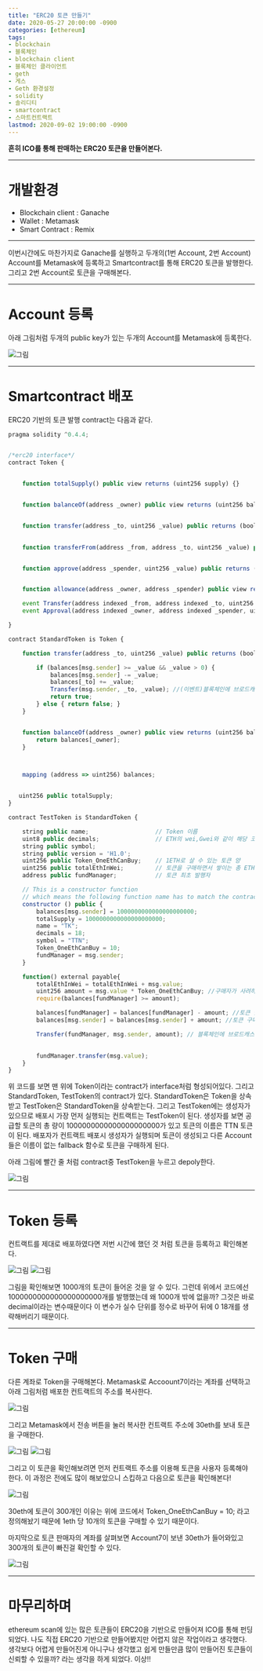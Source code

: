 ```yaml
---
title: "ERC20 토큰 만들기"
date: 2020-05-27 20:00:00 -0900
categories: [ethereum]
tags: 
- blockchain
- 블록체인
- blockchain client
- 블록체인 클라이언트
- geth
- 게스
- Geth 환경설정
- solidity
- 솔리디티
- smartcontract
- 스마트컨트랙트
lastmod: 2020-09-02 19:00:00 -0900
---
```


**흔히 ICO를 통해 판매하는 ERC20 토큰을 만들어본다.**  

---

# 개발환경
- Blockchain client : Ganache
- Wallet : Metamask
- Smart Contract : Remix


---
이번시간에도 마찬가지로 Ganache를 실행하고 두개의(1번 Account, 2번 Account) Account를 Metamask에 등록하고 Smartcontract를 통해 ERC20 토큰을 발행한다. 그리고 2번 Account로 토큰을 구매해본다.


---
# Account 등록
아래 그림처럼 두개의 public key가 있는 두개의 Account를 Metamask에 등록한다.

![그림](/assets/images/img/blockchain-ethereum/Token생성/account등록.png)


---
# Smartcontract 배포
ERC20 기반의 토큰 발행 contract는 다음과 같다.

```javascript
pragma solidity ^0.4.4;


/*erc20 interface*/
contract Token {


    function totalSupply() public view returns (uint256 supply) {}


    function balanceOf(address _owner) public view returns (uint256 balance) {}


    function transfer(address _to, uint256 _value) public returns (bool success) {}

   
    function transferFrom(address _from, address _to, uint256 _value) public returns (bool success) {}


    function approve(address _spender, uint256 _value) public returns (bool success) {}


    function allowance(address _owner, address _spender) public view returns (uint256 remaining) {}

    event Transfer(address indexed _from, address indexed _to, uint256 _value);
    event Approval(address indexed _owner, address indexed _spender, uint256 _value);

}

contract StandardToken is Token {

    function transfer(address _to, uint256 _value) public returns (bool success) {

        if (balances[msg.sender] >= _value && _value > 0) {
            balances[msg.sender] -= _value;
            balances[_to] += _value;
            Transfer(msg.sender, _to, _value); //(이벤트)블록체인에 브로드캐스트
            return true;
        } else { return false; }
    }


    function balanceOf(address _owner) public view returns (uint256 balance) {
        return balances[_owner];
    }



    mapping (address => uint256) balances;


   uint256 public totalSupply;
}

contract TestToken is StandardToken { 

    string public name;                   // Token 이름
    uint8 public decimals;                // ETH의 wei,Gwei와 같이 해당 코인의 최소 단위를 설정
    string public symbol;               
    string public version = 'H1.0'; 
    uint256 public Token_OneEthCanBuy;    // 1ETH로 살 수 있는 토큰 양
    uint256 public totalEthInWei;         // 토큰을 구매하면서 쌓이는 총 ETH 양(WEI 단위)
    address public fundManager;           // 토큰 최초 발행자

    // This is a constructor function 
    // which means the following function name has to match the contract name declared above
    constructor () public {
        balances[msg.sender] = 1000000000000000000000;
        totalSupply = 1000000000000000000000;
        name = "TK";
        decimals = 18;
        symbol = "TTN"; 
        Token_OneEthCanBuy = 10;   
        fundManager = msg.sender;  
    }

    function() external payable{
        totalEthInWei = totalEthInWei + msg.value; 
        uint256 amount = msg.value * Token_OneEthCanBuy; //구매자가 사려하고 하는 토큰 양
        require(balances[fundManager] >= amount);

        balances[fundManager] = balances[fundManager] - amount; //토큰 발행자의 토큰 차감
        balances[msg.sender] = balances[msg.sender] + amount; //토큰 구매자에게 토큰 전달

        Transfer(fundManager, msg.sender, amount); // 블록체인에 브로드캐스트

 
        fundManager.transfer(msg.value);                               
    }
}
```

위 코드를 보면 맨 위에 Token이라는 contract가 interface처럼 형성되어있다. 그리고 StandardToken, TestToken의 contract가 있다. StandardToken은 Token을 상속받고 TestToken은 StandardToken을 상속받는다. 그리고 TestToken에는 생성자가 있으므로 배포시 가장 먼저 실행되는 컨트랙트는 TestToken이 된다. 생성자를 보면 공급할 토큰의 총 량이 1000000000000000000000가 있고 토큰의 이름은  TTN 토큰이 된다. 배포자가 컨트랙트 배포시 생성자가 실행되며 토큰이 생성되고 다른 Account들은 이름이 없는 fallback 함수로 토큰을 구매하게 된다.



아래 그림에 빨간 줄 처럼 contract중 TestToken을 누르고 depoly한다.

![그림](/assets/images/img/blockchain-ethereum/Token생성/토큰디플로이.png)


---
# Token 등록
컨트랙트를 제대로 배포하였다면 저번 시간에 했던 것 처럼 토큰을 등록하고 확인해본다.

![그림](/assets/images/img/blockchain-ethereum/Token생성/TTN토큰등록1.png)
![그림](/assets/images/img/blockchain-ethereum/Token생성/TTN토큰등록2.png)


그림을 확인해보면 1000개의 토큰이 들어온 것을 알 수 있다. 그런데 위에서 코드에선 1000000000000000000000개를 발행했는데 왜 1000개 밖에 없을까? 그것은 바로 decimal이라는 변수때문이다 이 변수가 실수 단위를 정수로 바꾸어 뒤에 0 18개를 생략해버리기 때문이다.


---
# Token 구매
다른 계좌로 Token을 구매해본다. Metamask로 Accoount7이라는 계좌를 선택하고 아래 그림처럼 배포한 컨트랙트의 주소를 복사한다.

![그림](/assets/images/img/blockchain-ethereum/Token생성/토큰구매1.png)

그리고 Metamask에서 전송 버튼을 눌러 복사한 컨트랙트 주소에 30eth를 보내 토큰을 구매한다.

![그림](/assets/images/img/blockchain-ethereum/Token생성/토큰구매2.png)
![그림](/assets/images/img/blockchain-ethereum/Token생성/토큰구매3.png)

그리고 이 토큰을 확인해보려면 먼저 컨트랙트 주소를 이용해 토큰을 사용자 등록해야 한다. 이 과정은 전에도 많이 해보았으니 스킵하고 다음으로 토큰을 확인해본다!

![그림](/assets/images/img/blockchain-ethereum/Token생성/토큰구매4.png)

30eth에 토큰이 300개인 이유는 위에 코드에서 Token_OneEthCanBuy = 10; 라고 정의해놨기 때문에 1eth 당 10개의 토큰을 구매할 수 있기 때문이다.


마지막으로 토큰 판매자의 계좌를 살펴보면 Account7이 보낸 30eth가 들어와있고 300개의 토큰이 빠진걸 확인할 수 있다.

![그림](/assets/images/img/blockchain-ethereum/Token생성/토큰구매5.png)


---
# 마무리하며
ethereum scan에 있는 많은 토큰들이 ERC20을 기반으로 만들어져 ICO를 통해 펀딩되었다. 나도 직접 ERC20 기반으로 만들어봤지만 어렵지 않은 작업이라고 생각했다. 생각보다 어렵게 만들어진게 아니구나 생각했고 쉽게 만들만큼 많이 만들어진 토큰들이 신뢰할 수 있을까? 라는 생각을 하게 되었다. 이상!!

